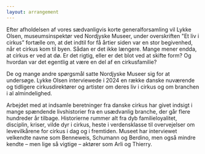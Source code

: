 ```yaml
---
layout: arrangement
---
```


Efter afholdelsen af vores sædvanligvis korte generalforsamling vil Lykke Olsen, museumsinspektør ved Nordjyske Museer, under overskriften "Et liv i cirkus” fortælle om, at det indtil for få årtier siden var en stor begivenhed, når et cirkus kom til byen. Sådan er det ikke længere. Mange mener endda, at cirkus er ved at dø. Er det rigtig, eller er det blot ved at skifte form? Og hvordan var det egentlig at være en del af en cirkusfamilie?

De og mange andre spørgsmål satte Nordjyske Museer sig for at undersøge. Lykke Olsen interviewede i 2024 en række danske nuværende og tidligere cirkusdirektører og artister om deres liv i cirkus og om branchen i al almindelighed.

Arbejdet med at indsamle beretninger fra danske cirkus har givet indsigt i mange spændende livshistorier fra en usædvanlig branche, der går flere hundreder år tilbage. Historierne rummer alt fra dyb familieloyalitet, disciplin, kriser, vilde dyr i cirkus, heste i verdensklasse til overvejelser om levevilkårene for cirkus i dag og i fremtiden. Museet har interviewet velkendte navne som Benneweis, Schumann og Berdino, men også mindre kendte – men lige så vigtige – aktører som Arli og Thierry.
